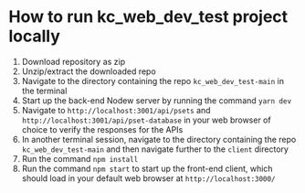 # How to run kc_web_dev_test project locally

1.  Download repository as zip
2. Unzip/extract the downloaded repo
3. Navigate to the directory containing the repo `kc_web_dev_test-main` in the terminal
4. Start up the back-end Nodew server by running the command `yarn dev` 
5. Navigate to `http://localhost:3001/api/psets` and `http://localhost:3001/api/pset-database` in your web browser of choice to verify the responses for the APIs
6. In another terminal session, navigate to the directory containing the repo `kc_web_dev_test-main` and then navigate further to the `client` directory
7. Run the command `npm install` 
8. Run the command `npm start` to start up the front-end client, which should load in your default web browser at `http://localhost:3000/`
